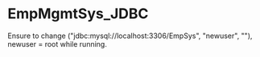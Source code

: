 # EmpMgmtSys_JDBC

Ensure to change ("jdbc:mysql://localhost:3306/EmpSys", "newuser", ""), newuser = root while running.
